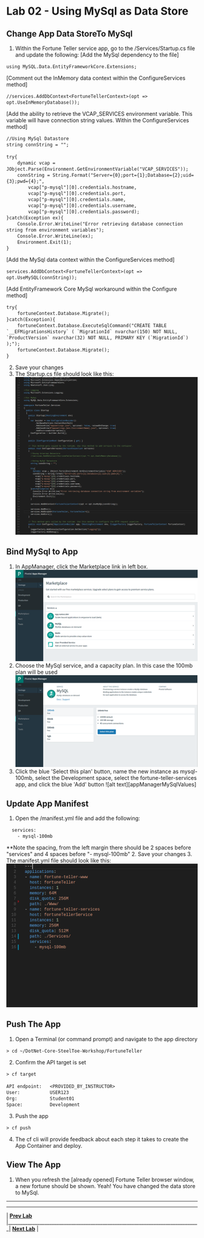 [vsCodeStartupCs]: img/vsCodeStartupCs.png " "
[appManagerMarketplace]: img/appManagerMarketplace.png " "
[appManagerMySql]: img/appManagerMySql.png " "
[vsCodeManifest]: img/vsCodeManifest.png " "

# Lab 02 - Using MySql as Data Store

## Change App Data StoreTo MySql
1. Within the Fortune Teller service app, go to the /Services/Startup.cs file and update the following:
[Add the MySql dependency to the file]
```
using MySQL.Data.EntityFrameworkCore.Extensions;
```
[Comment out the InMemory data context within the ConfigureServices method]
```
//services.AddDbContext<FortuneTellerContext>(opt => opt.UseInMemoryDatabase());
```
[Add the ability to retrieve the VCAP_SERVICES environment variable. This variable will have connection string values. Within the ConfigureServices method]
```
//Using MySql Datastore
string connString = "";

try{
	dynamic vcap = JObject.Parse(Environment.GetEnvironmentVariable("VCAP_SERVICES"));
	connString = String.Format("Server={0};port={1};Database={2};uid={3};pwd={4};",
		vcap["p-mysql"][0].credentials.hostname,
		vcap["p-mysql"][0].credentials.port,
		vcap["p-mysql"][0].credentials.name,
		vcap["p-mysql"][0].credentials.username,
		vcap["p-mysql"][0].credentials.password);
}catch(Exception ex){
	Console.Error.WriteLine("Error retrieving database connection string from environment variables");
	Console.Error.WriteLine(ex);
	Environment.Exit(1);
}
```
[Add the MySql data context within the ConfigureServices method]
```
services.AddDbContext<FortuneTellerContext>(opt => opt.UseMySQL(connString));
```
[Add EntityFramework Core MySql workaround within the Configure method]
```
try{
	fortuneContext.Database.Migrate();
}catch(Exception){
	fortuneContext.Database.ExecuteSqlCommand("CREATE TABLE `__EFMigrationsHistory` ( `MigrationId` nvarchar(150) NOT NULL, `ProductVersion` nvarchar(32) NOT NULL, PRIMARY KEY (`MigrationId`) );");
	fortuneContext.Database.Migrate();
}
```
2. Save your changes
3. The Startup.cs file should look like this:
![alt text][vsCodeStartupCs]

## Bind MySql to App
1. In AppManager, click the Marketplace link in left box.
![alt text][appManagerMarketplace]
2. Choose the MySql service, and a capacity plan. In this case the 100mb plan will be used
![alt text][appManagerMySql]
3. Click the blue 'Select this plan' button, name the new instance as mysql-100mb, select the Development space, select the fortune-teller-services app, and click the blue 'Add' button
![alt text][appManagerMySqlValues]

## Update App Manifest
1. Open the /manifest.yml file and add the following:
```
  services:
    - mysql-100mb
```
**Note the spacing, from the left margin there should be 2 spaces before "services" and 4 spaces before "- mysql-100mb"
2. Save your changes
3. The manifest.yml file should look like this:
![alt text][vsCodeManifest]

## Push The App
1. Open a Terminal (or command prompt) and navigate to the app directory
```
> cd ~/DotNet-Core-SteelToe-Workshop/FortuneTeller
```
2. Confirm the API target is set
```
> cf target

API endpoint:   <PROVIDED_BY_INSTRUCTOR>
User:           USER123
Org:            Student01
Space:          Development
```
3. Push the app
```
> cf push
```
4. The cf cli will provide feedback about each step it takes to create the App Container and deploy.

## View The App
1. When you refresh the [already opened] Fortune Teller browser window, a new fortune should be shown. Yeah! You have changed the data store to MySql.


___

___
| **[Prev Lab](../Lab-01/README.md)** |_______________________________________________________________________________| **[Next Lab](../Lab-03/README.md)** |